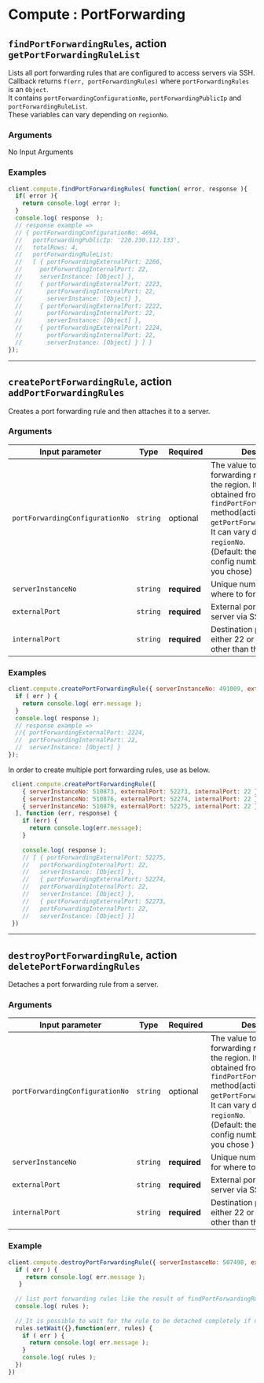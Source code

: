 # Compute : PortForwarding  

## `findPortForwardingRules`, action `getPortForwardingRuleList` 
Lists all port forwarding rules that are configured to access servers via SSH.  
Callback returns `f(err, portForwardingRules)` where `portForwardingRules` is an `Object`.  
It contains `portForwardingConfigurationNo`, `portForwardingPublicIp` and `portForwardingRuleList`.  
These variables can vary depending on `regionNo`. 

### Arguments  
 No Input Arguments
 
### Examples  
```javascript
client.compute.findPortForwardingRules( function( error, response ){
  if( error ){
    return console.log( error );
  }
  console.log( response  );
  // response example =>
  // { portForwardingConfigurationNo: 4694,
  //   portForwardingPublicIp: '220.230.112.133',
  //   totalRows: 4,
  //   portForwardingRuleList:
  //   [ { portForwardingExternalPort: 2266,
  //     portForwardingInternalPort: 22,
  //     serverInstance: [Object] },
  //     { portForwardingExternalPort: 2223,
  //       portForwardingInternalPort: 22,
  //       serverInstance: [Object] },
  //     { portForwardingExternalPort: 2222,
  //       portForwardingInternalPort: 22,
  //       serverInstance: [Object] },
  //     { portForwardingExternalPort: 2224,
  //       portForwardingInternalPort: 22,
  //       serverInstance: [Object] } ] }
});
```

---

## `createPortForwardingRule`, action `addPortForwardingRules` 
Creates a port forwarding rule and then attaches it to a server.

### Arguments  

| Input parameter                  | Type       | Required     | Description |
|----------------------------------|------------|--------------|-------------|
| `portForwardingConfigurationNo`  | `string`   | optional     | The value to create port forwarding rule based on the region. It can be obtained from `findPortForwardingRules` method(action `getPortForwardingRuleList`). It can vary depending on `regionNo`. <br/>(Default: the port forwarding config number of the region you chose)  |             
| `serverInstanceNo`               | `string`   | **required** | Unique number of a server where to forward.  |  
| `externalPort`                   | `string`   | **required** | External port to access the server via SSH. |  
| `internalPort`                   | `string`   | **required** | Destination port. Choose either 22 or 3389. Values other than these are invalid. |  
 
### Examples  
```javascript
client.compute.createPortForwardingRule({ serverInstanceNo: 491009, externalPort: 52273, internalPort: 3389 }, function (err, response) {
  if ( err ) {
    return console.log( err.message );
  }
  console.log( response );
  // response example =>
  //{ portForwardingExternalPort: 2224,
  //  portForwardingInternalPort: 22,
  //  serverInstance: [Object] } 
});
```  

In order to create multiple port forwarding rules, use as below.  
```javascript
 client.compute.createPortForwardingRule([
    { serverInstanceNo: 510873, externalPort: 52273, internalPort: 22 },
    { serverInstanceNo: 510876, externalPort: 52274, internalPort: 22 },
    { serverInstanceNo: 510879, externalPort: 52275, internalPort: 22 }
  ], function (err, response) {
    if (err) {
      return console.log(err.message);
    }
    
    console.log( response );
    // [ { portForwardingExternalPort: 52275,
    //   portForwardingInternalPort: 22,
    //   serverInstance: [Object] },
    //   { portForwardingExternalPort: 52274,
    //   portForwardingInternalPort: 22,
    //   serverInstance: [Object] },
    //   { portForwardingExternalPort: 52273,
    //   portForwardingInternalPort: 22,
    //   serverInstance: [Object] }]
 })
```

---

## `destroyPortForwardingRule`, action `deletePortForwardingRules` 
Detaches a port forwarding rule from a server.

### Arguments  

| Input parameter                  | Type       | Required     | Description |
|----------------------------------|------------|--------------|-------------|
| `portForwardingConfigurationNo`  | `string`   | optional     | The value to create port forwarding rule based on the region. It can be obtained from `findPortForwardingRules` method(action `getPortForwardingRuleList`). It can vary depending on `regionNo`. <br/>(Default: the port forwarding config number of the region you chose ) |             
| `serverInstanceNo`               | `string`   | **required** | Unique number of a server for where to forward.  |  
| `externalPort`                   | `string`   | **required** | External port to access the server via SSH. |  
| `internalPort`                   | `string`   | **required** | Destination port. Choose either 22 or 3389. Values other than these are invalid. |  

### Example
```javascript
client.compute.destroyPortForwardingRule({ serverInstanceNo: 507498, externalPort: 52273, internalPort: 22 }, function( err, rules ) {
  if ( err ) {
     return console.log( err.message );
   }
  
  // list port forwarding rules like the result of findPortForwardingRules method.
  console.log( rules );
  
  // It is possible to wait for the rule to be detached completely if needed.
  rules.setWait({},function(err, rules) {
    if ( err ) {
      return console.log( err.message );
    }
    console.log( rules );
  })
})
```
